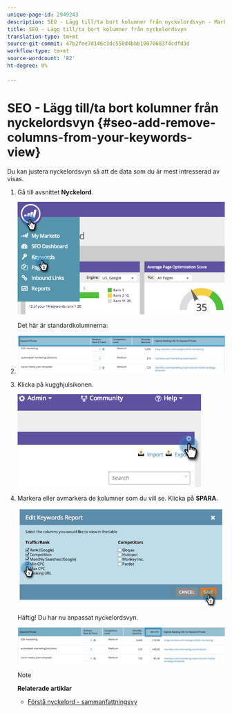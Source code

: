 ```yaml
---
unique-page-id: 2949243
description: SEO - Lägg till/ta bort kolumner från nyckelordsvyn - Marketo-dokument - Produktdokumentation
title: SEO - Lägg till/ta bort kolumner från nyckelordsvyn
translation-type: tm+mt
source-git-commit: 47b2fee7d146c3dc558d4bbb10070683f4cdfd3d
workflow-type: tm+mt
source-wordcount: '82'
ht-degree: 0%

---
```



# SEO - Lägg till/ta bort kolumner från nyckelordsvyn {#seo-add-remove-columns-from-your-keywords-view}

Du kan justera nyckelordsvyn så att de data som du är mest intresserad av visas.

1. Gå till avsnittet **Nyckelord**.

   ![](assets/image2014-9-18-13-3a37-3a31.png)

   Det här är standardkolumnerna:

1. ![](assets/image2014-9-18-13-3a37-3a36.png)

1. Klicka på kugghjulsikonen.

   ![](assets/image2014-9-18-13-3a37-3a39.png)

1. Markera eller avmarkera de kolumner som du vill se. Klicka på **SPARA**.

   ![](assets/image2014-9-18-13-3a37-3a42.png)

   Häftig! Du har nu anpassat nyckelordsvyn.

   ![](assets/image2014-9-18-13-3a37-3a46.png)

   >[!NOTE]
   >
   >**Relaterade artiklar**
   >
   >    
   >    
   >    * [Förstå nyckelord - sammanfattningsvy](seo-understanding-keywords.md)



